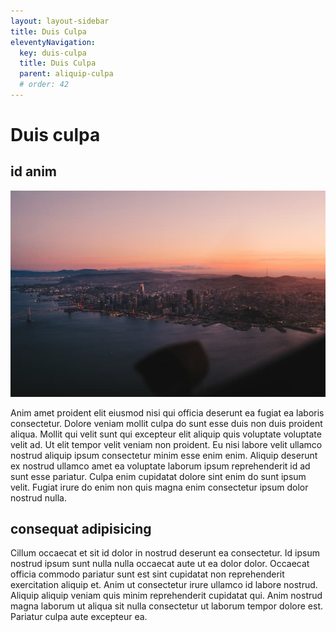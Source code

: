 ```yaml
---
layout: layout-sidebar
title: Duis Culpa
eleventyNavigation:
  key: duis-culpa
  title: Duis Culpa
  parent: aliquip-culpa
  # order: 42
---
```


# Duis culpa

## id anim

<img class="bordered" src="/static/images/bulksplash-cleipelt-8z_IyuOwcIQ.jpg" alt="bulksplash-cleipelt-8z_IyuOwcIQ.jpg" />

Anim amet proident elit eiusmod nisi qui officia deserunt ea fugiat ea laboris consectetur. Dolore veniam mollit culpa do sunt esse duis non duis proident aliqua. Mollit qui velit sunt qui excepteur elit aliquip quis voluptate voluptate velit ad. Ut elit tempor velit veniam non proident. Eu nisi labore velit ullamco nostrud aliquip ipsum consectetur minim esse enim enim. Aliquip deserunt ex nostrud ullamco amet ea voluptate laborum ipsum reprehenderit id ad sunt esse pariatur. Culpa enim cupidatat dolore sint enim do sunt ipsum velit. Fugiat irure do enim non quis magna enim consectetur ipsum dolor nostrud nulla.

## consequat adipisicing

Cillum occaecat et sit id dolor in nostrud deserunt ea consectetur. Id ipsum nostrud ipsum sunt nulla nulla occaecat aute ut ea dolor dolor. Occaecat officia commodo pariatur sunt est sint cupidatat non reprehenderit exercitation aliquip et. Anim ut consectetur irure ullamco id labore nostrud. Aliquip aliquip veniam quis minim reprehenderit cupidatat qui. Anim nostrud magna laborum ut aliqua sit nulla consectetur ut laborum tempor dolore est. Pariatur culpa aute excepteur ea.
